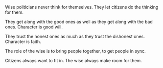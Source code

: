 Wise politicians never think for themselves.
They let citizens do the thinking for them.

They get along with the good ones
as well as they get along with the bad ones.
Character is good will.

They trust the honest ones
as much as they trust the dishonest ones.
Character is faith.

The role of the wise
is to bring people together,
to get people in sync.

Citizens always want to fit in.
The wise always make room for them.
